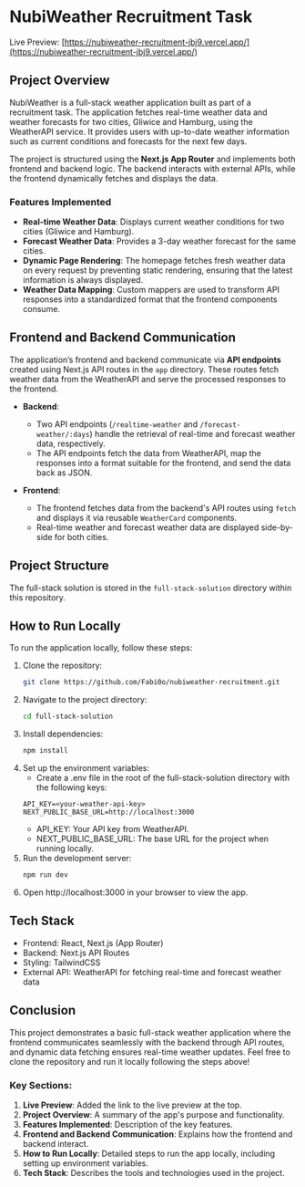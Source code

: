 # NubiWeather Recruitment Task

Live Preview: [https://nubiweather-recruitment-jbj9.vercel.app/](https://nubiweather-recruitment-jbj9.vercel.app/)

## Project Overview

NubiWeather is a full-stack weather application built as part of a recruitment task. The application fetches real-time weather data and weather forecasts for two cities, Gliwice and Hamburg, using the WeatherAPI service. It provides users with up-to-date weather information such as current conditions and forecasts for the next few days.

The project is structured using the **Next.js App Router** and implements both frontend and backend logic. The backend interacts with external APIs, while the frontend dynamically fetches and displays the data.

### Features Implemented

- **Real-time Weather Data**: Displays current weather conditions for two cities (Gliwice and Hamburg).
- **Forecast Weather Data**: Provides a 3-day weather forecast for the same cities.
- **Dynamic Page Rendering**: The homepage fetches fresh weather data on every request by preventing static rendering, ensuring that the latest information is always displayed.
- **Weather Data Mapping**: Custom mappers are used to transform API responses into a standardized format that the frontend components consume.

## Frontend and Backend Communication

The application’s frontend and backend communicate via **API endpoints** created using Next.js API routes in the `app` directory. These routes fetch weather data from the WeatherAPI and serve the processed responses to the frontend.

- **Backend**: 
  - Two API endpoints (`/realtime-weather` and `/forecast-weather/:days`) handle the retrieval of real-time and forecast weather data, respectively.
  - The API endpoints fetch the data from WeatherAPI, map the responses into a format suitable for the frontend, and send the data back as JSON.

- **Frontend**: 
  - The frontend fetches data from the backend's API routes using `fetch` and displays it via reusable `WeatherCard` components.
  - Real-time weather and forecast weather data are displayed side-by-side for both cities.

## Project Structure

The full-stack solution is stored in the `full-stack-solution` directory within this repository.

## How to Run Locally

To run the application locally, follow these steps:

1. Clone the repository:
   ```bash
   git clone https://github.com/Fabi0o/nubiweather-recruitment.git
   ```
2. Navigate to the project directory:
   ```bash
   cd full-stack-solution
   ```
3. Install dependencies:
   ```bash
   npm install
   ```
4. Set up the environment variables:
   * Create a .env file in the root of the full-stack-solution directory with the following keys:
   ```
   API_KEY=<your-weather-api-key>
   NEXT_PUBLIC_BASE_URL=http://localhost:3000
   ```
   * API_KEY: Your API key from WeatherAPI.
   * NEXT_PUBLIC_BASE_URL: The base URL for the project when running locally.
5. Run the development server:
   ```bash
   npm run dev
   ```
6. Open http://localhost:3000 in your browser to view the app.

## Tech Stack

* Frontend: React, Next.js (App Router)
* Backend: Next.js API Routes
* Styling: TailwindCSS
* External API: WeatherAPI for fetching real-time and forecast weather data

## Conclusion

This project demonstrates a basic full-stack weather application where the frontend communicates seamlessly with the backend through API routes, and dynamic data fetching ensures real-time weather updates. Feel free to clone the repository and run it locally following the steps above!

### Key Sections:

1. **Live Preview**: Added the link to the live preview at the top.
2. **Project Overview**: A summary of the app's purpose and functionality.
3. **Features Implemented**: Description of the key features.
4. **Frontend and Backend Communication**: Explains how the frontend and backend interact.
5. **How to Run Locally**: Detailed steps to run the app locally, including setting up environment variables.
6. **Tech Stack**: Describes the tools and technologies used in the project.



   

